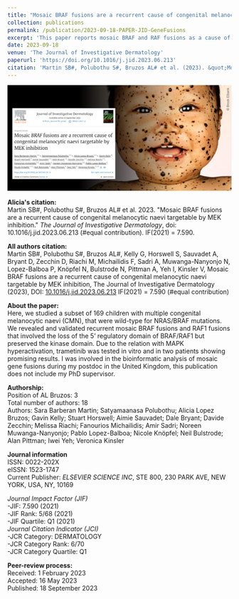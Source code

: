 ```yaml
---
title: "Mosaic BRAF fusions are a recurrent cause of congenital melanocytic naevi targetable by MEK inhibition"
collection: publications
permalink: /publication/2023-09-18-PAPER-JID-GeneFusions
excerpt: 'This paper reports mosaic BRAF and RAF fusions as a cause of CMN.'
date: 2023-09-18
venue: 'The Journal of Investigative Dermatology'
paperurl: 'https://doi.org/10.1016/j.jid.2023.06.213'
citation: 'Martin SB#, Polubothu S#, Bruzos AL# et al. (2023). &quot;Mosaic BRAF fusions are a recurrent cause of congenital melanocytic naevi targetable by MEK inhibition.&quot; <i>The Journal of Investigative Dermatology</i>. doi: 10.1016/j.jid.2023.06.213 - IF(2021) = 7.590 (#equal contribution)'
---
```



<img src='/files/papers/2023-09-18-PAPER-JID-GeneFusions-screenshot.png' />  


**Alicia's citation:**  
Martin SB#, Polubothu S#, Bruzos AL# et al. 2023. "Mosaic BRAF fusions are a recurrent cause of congenital melanocytic naevi targetable by MEK inhibition." <i>The Journal of Investigative Dermatology</i>, doi: 10.1016/j.jid.2023.06.213 (#equal contribution). IF(2021) = 7.590.  

**All authors citation:**  
Martin SB#, Polubothu S#, Bruzos AL#, Kelly G, Horswell S, Sauvadet A, Bryant D, Zecchin D, Riachi M, Michailidis F, Sadri A, Muwanga-Nanyonjo N, Lopez-Balboa P, Knöpfel N, Bulstrode N, Pittman A, Yeh I, Kinsler V, Mosaic BRAF fusions are a recurrent cause of congenital melanocytic naevi targetable by MEK inhibition, The Journal of Investigative Dermatology (2023), DOI: [10.1016/j.jid.2023.06.213](https://doi.org/10.1016/j.jid.2023.06.213) IF(2021) = 7.590 (#equal contribution)

**About the paper:**  
Here, we studied a subset of 169 children with multiple congenital melanocytic naevi (CMN), that were wild-type for NRAS/BRAF mutations. We revealed and validated recurrent mosaic BRAF fusions and RAF1 fusions that involved the loss of the 5’ regulatory domain of BRAF/RAF1 but preserved the kinase domain. Due to the relation with MAPK hyperactivation, trametinib was tested in vitro and in two patients showing promising results. I was involved in the bioinformatic analysis of mosaic gene fusions during my postdoc in the United Kingdom, this publication does not include my PhD supervisor.  

**Authorship:**  
Position of AL Bruzos: 3  
Total number of authors: 18  
Authors: Sara Barberan Martin; Satyamaanasa Polubothu; Alicia Lopez Bruzos; Gavin Kelly; Stuart Horswell; Aimie Sauvadet; Dale Bryant; Davide Zecchin; Melissa Riachi; Fanourios Michailidis; Amir Sadri; Noreen Muwanga-Nanyonjo; Pablo Lopez-Balboa; Nicole Knöpfel; Neil Bulstrode; Alan Pittman; Iwei Yeh; Veronica Kinsler

**Journal information**  
ISSN: 0022-202X  
eISSN: 1523-1747      
Current Publisher:  *ELSEVIER SCIENCE INC*, STE 800, 230 PARK AVE, NEW YORK, USA, NY, 10169   
  
*Journal Impact Factor (JIF)*  
-JIF: 7.590 (2021)  
-JIF Rank: 5/68 (2021)  
-JIF Quartile: Q1 (2021)   
*Journal Citation Indicator (JCI)*  
-JCR Category: DERMATOLOGY  
-JCR Category Rank: 6/70      
-JCR Category Quartile: Q1      

**Peer-review process:**  
Received: 1 February 2023  
Accepted: 16 May 2023  
Published: 18 September 2023
